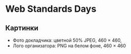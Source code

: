 # Web Standards Days

## Картинки

- Фото докладчика: цветной 50% JPEG, 460 × 460,
- Лого организатора: PNG на белом фоне, 460 × 460
